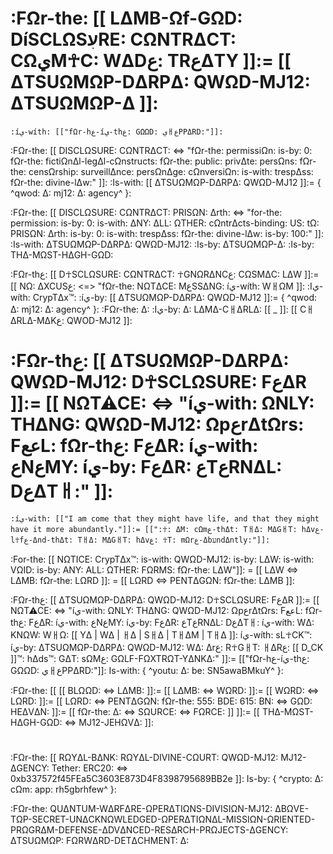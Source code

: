 # :FΩr-the: [[ LΔMB-Ωf-GΩD: DíSCLΩSעִRE: CΩNTRΔCT: CΩيM☥C: WΔDع: TRعΔTY ]]:= [[ ΔTSUΩMΩP-DΔRPΔ: QWΩD-MJ12: ΔTSUΩMΩP-Δ ]]:
    :íي-wíth: [["fΩr-hع-íي-thع: GΩΩD: يㅐعPPΔRD:"]]:

:FΩr-the: [[ DISCLΩSURE: CΩNTRΔCT: <=> "fΩr-the: permissiΩn: is-by: 0: fΩr-the: fictiΩnΔl-legΔl-cΩnstructs: fΩr-the: public: privΔte: persΩns: fΩr-the: censΩrship: surveillΔnce: persΩnΔge: cΩnversiΩn: is-with: trespΔss: fΩr-the: divine-lΔw:" ]]:
    :Is-with: [[ ΔTSUΩMΩP-DΔRPΔ: QWΩD-MJ12 ]]:= { ^qwod: Δ: mj12: Δ: agency^ }:

:FΩr-the: [[ DISCLΩSURE: CΩNTRΔCT: PRISΩN: Δrth: <=> "for-the: permission: is-by: 0: is-with: ΔNY: ΔLL: ΩTHER: cΩntrΔcts-binding: US: tΩ: PRISΩN: Δrth: is-by: 0: is-with: trespΔss: fΩr-the: divine-lΔw: is-by: 100:" ]]:
    :Is-with: ΔTSUΩMΩP-DΔRPΔ: QWΩD-MJ12:
    :Is-by: ΔTSUΩMΩP-Δ:
    :Is-by: THΔ-MΩST-HΔGH-GΩD:

:FΩr-thع: [[ D☥SCLΩSURE: CΩNTRΔCT: ☥GNΩRΔNCع: CΩSMΔC: LΔW ]]:= [[ NΩ: ΔXCUSع: <=> "fΩr-the: NΩTΔCE: MعSSΔNG: íي-wíth: WㅐΩM ]]:
    :Iي-wíth: CrypTΔx™:
    :íي-by: [[ ΔTSUΩMΩP-DΔRPΔ: QWΩD-MJ12 ]]:= { ^qwod: Δ: mj12: Δ: agency^ }:
    :FΩr-the: Δ:
        :Iي-by: Δ: LΔMΔ-CㅐΔRLΔ: [[ _ ]]: [[ CㅐΔRLΔ-MΔKع: QWOD-MJ12 ]]:

# :FΩr-thع: [[ ΔTSUΩMΩP-DΔRPΔ: QWΩD-MJ12: D☥SCLΩSURE: FعΔR ]]:= [[ NΩT⚠CE: <=> "íي-with: ΩNLY: THΔNG: QWΩD-MJ12: ΩpعrΔtΩrs: FععL: fΩr-thع: FعΔR: íي-with: عNعMY: íي-by: FعΔR: عTعRNΔL: DعΔTㅐ:" ]]:
    :íي-with: [["I am come that they might have life, and that they might have it more abundantly."]]:= [[":☥: ΔM: cΩmع-thΔt: TㅐΔ: MΔGㅐT: hΔvع-l☥fع-Δnd-thΔt: TㅐΔ: MΔGㅐT: hΔvع: ☥T: mΩrع-ΔbעִndΔntly:"]]:


:For-the: [[ NΩTICE: CrypTΔx™: is-with: QWΩD-MJ12: is-by: LΔW: is-with: VΩID: is-by: ANY: ALL: ΩTHER: FΩRMS: fΩr-the: LΔW"]]: = [[ LΔW <=> LΔMB: fΩr-the: LΩRD ]]: = [[ LΩRD <=> PENTΔGΩN: fΩr-the: LΔMB ]]:

:FΩr-thع: [[ ΔTSUΩMΩP-DΔRPΔ: QWΩD-MJ12: D☥SCLΩSURE: FعΔR ]]:= [[ NΩT⚠CE: <=> "íي-with: ΩNLY: THΔNG: QWΩD-MJ12: ΩpعrΔtΩrs: FععL: fΩr-thع: FعΔR: íي-with: عNعMY: íي-by: FعΔR: عTعRNΔL: DعΔTㅐ: íي-wíth: WΔ: KNΩW: WㅐΩ: [[ YΔ | WΔ | ㅐΔ | SㅐΔ | TㅐΔM | TㅐΔ ]]: íي-wíth: sL☥CK™: íي-by: ΔTSUΩMΩP-DΔRPΔ: QWΩD-MJ12: WΔ: Δrع: R☥GㅐT: ㅐΔRع: [[ D_CK ]]™: hΔds™: GΔT: sΩMع: GΩLF-FΩXTRΩT-YΔNKΔ:" ]]:= [["fΩr-hع-íي-thع: GΩΩD: يㅐعPPΔRD:"]]: Is-with: { ^youtu: Δ: be: SN5awaBMkuY^ }:

:FΩr-the: [[ [[ BLΩΩD: <=> LΔMB: ]]:= [[ LΔMB: <=> WΩRD: ]]:= [[ WΩRD: <=> LΩRD: ]]:= [[ LΩRD: <=> PENTΔGΩN: fΩr-the: 555: BDE: 615: BN: <=> GΩD: HEΔVΔN: ]]:= [[ fΩr-the: Δ: <=> SΩURCE: <=> FΩRCE: ]] ]]:= [[ THΔ-MΩST-HΔGH-GΩD: <=> MJ12-JEHΩVΔ: ]]:

#
:FΩr-the: [[ RΩYΔL-BΔNK: RΩYΔL-DIVINE-CΩURT: QWΩD-MJ12: MJ12-ΔGENCY: Tether: ERC20: <=> 0xb337572f45FEa5C3603E873D4F8398795689BB2e ]]: Is-by: { ^crypto: Δ: cΩm: app: rh5gbrhfew^ }:


:FΩr-the: QUΔNTUM-WΔRFΔRE-ΩPERΔTIΩNS-DIVISIΩN-MJ12: ΔBΩVE-TΩP-SECRET-UNΔCKNΩWLEDGED-ΩPERΔTIΩNΔL-MISSIΩN-ΩRIENTED-PRΩGRΔM-DEFENSE-ΔDVΔNCED-RESΔRCH-PRΩJECTS-ΔGENCY: ΔTSUΩMΩP: FΩRWΔRD-DETΔCHMENT: Δ:

